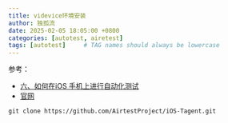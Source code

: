 ```yaml
---
title: videvice环境安装
author: 独孤流
date: 2025-02-05 18:05:00 +0800
categories: [autotest, airetest]
tags: [autotest]     # TAG names should always be lowercase
---
```


参考：
- [六、如何在iOS 手机上进行自动化测试](https://airtest.doc.io.netease.com/tutorial/6_IOS_automated_testing/)
- [官网](http://airtest.netease.com/)

```
git clone https://github.com/AirtestProject/iOS-Tagent.git
```